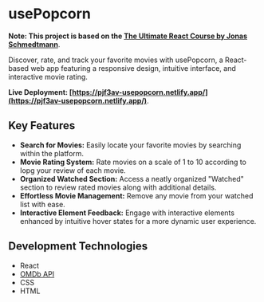 # usePopcorn

**Note: This project is based on the [The Ultimate React Course by Jonas Schmedtmann](https://www.udemy.com/course/the-ultimate-react-course/)**.

Discover, rate, and track your favorite movies with usePopcorn, a React-based web app featuring a responsive design, intuitive interface, and interactive movie rating.

**Live Deployment: [https://pjf3av-usepopcorn.netlify.app/](https://pjf3av-usepopcorn.netlify.app/)**.

## Key Features
- **Search for Movies:** Easily locate your favorite movies by searching within the platform.
- **Movie Rating System:** Rate movies on a scale of 1 to 10 according to lopg your review of each movie.
- **Organized Watched Section:** Access a neatly organized "Watched" section to review rated movies along with additional details.
- **Effortless Movie Management:** Remove any movie from your watched list with ease.
- **Interactive Element Feedback:** Engage with interactive elements enhanced by intuitive hover states for a more dynamic user experience.

  
## Development Technologies
- React
- [OMDb API](https://www.omdbapi.com/)
- CSS
- HTML
